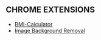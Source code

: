 ## CHROME EXTENSIONS

- [BMI-Calculator](https://github.com/prathimacode-hub/Dev-Mint/tree/main/Chrome%20Extensions/BMI-Calculator)
- [Image Background Removal](https://github.com/prathimacode-hub/Dev-Mint/tree/main/Chrome%20Extensions/BackgroundRemover)
